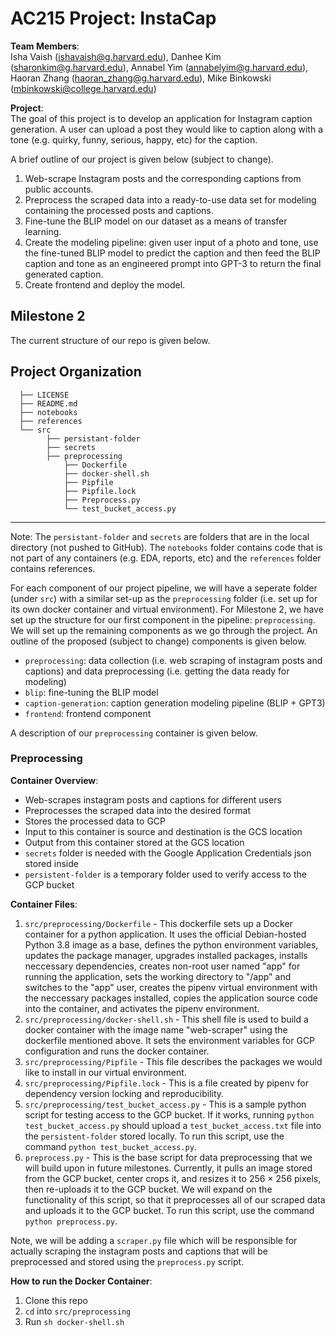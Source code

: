 # AC215 Project: InstaCap

**Team Members**: \
Isha Vaish (ishavaish@g.harvard.edu), Danhee Kim (sharonkim@g.harvard.edu), Annabel Yim (annabelyim@g.harvard.edu), Haoran Zhang (haoran_zhang@g.harvard.edu), Mike Binkowski (mbinkowski@college.harvard.edu)

**Project**: \
The goal of this project is to develop an application for Instagram caption generation. A user can upload a post they would like to caption along with a tone (e.g. quirky, funny, serious, happy, etc) for the caption.  
  
A brief outline of our project is given below (subject to change).
1. Web-scrape Instagram posts and the corresponding captions from public accounts.
2. Preprocess the scraped data into a ready-to-use data set for modeling containing the processed posts and captions. 
3. Fine-tune the BLIP model on our dataset as a means of transfer learning. 
4. Create the modeling pipeline: given user input of a photo and tone, use the fine-tuned BLIP model to predict the caption and then feed the BLIP caption and tone as an engineered prompt into GPT-3 to return the final generated caption.
5. Create frontend and deploy the model.

## Milestone 2

The current structure of our repo is given below.

Project Organization
------------
      ├── LICENSE
      ├── README.md
      ├── notebooks
      ├── references
      └── src
            ├── persistant-folder
            ├── secrets
            ├── preprocessing
                ├── Dockerfile
                ├── docker-shell.sh
                ├── Pipfile
                ├── Pipfile.lock
                ├── Preprocess.py
                └── test_bucket_access.py
            
--------
Note: The `persistant-folder` and `secrets` are folders that are in the local directory (not pushed to GitHub). The `notebooks` folder contains code that is not part of any containers (e.g. EDA, reports, etc) and the `references` folder contains references.

For each component of our project pipeline, we will have a seperate folder (under `src`) with a similar set-up as the `preprocessing` folder (i.e. set up for its own docker container and virtual environment). For Milestone 2, we have set up the structure for our first component in the pipeline: `preprocessing`. We will set up the remaining components as we go through the project. An outline of the proposed (subject to change) components is given below.

- `preprocessing`: data collection (i.e. web scraping of instagram posts and captions) and data preprocessing (i.e. getting the data ready for modeling)
- `blip`: fine-tuning the BLIP model
- `caption-generation`: caption generation modeling pipeline (BLIP + GPT3)
- `frontend`: frontend component

A description of our `preprocessing` container is given below.

### Preprocessing

**Container Overview**:
- Web-scrapes instagram posts and captions for different users
- Preprocesses the scraped data into the desired format
- Stores the processed data to GCP
- Input to this container is source and destination is the GCS location
- Output from this container stored at the GCS location
- `secrets` folder is needed with the Google Application Credentials json stored inside
- `persistent-folder` is a temporary folder used to verify access to the GCP bucket

**Container Files**:
1. `src/preprocessing/Dockerfile` - This dockerfile sets up a Docker container for a python application. It uses the official Debian-hosted Python 3.8 image as a base, defines the python environment variables, updates the package manager, upgrades installed packages, installs neccessary dependencies, creates non-root user named "app" for running the application, sets the working directory to "/app" and switches to the "app" user, creates the pipenv virtual environment with the neccessary packages installed, copies the application source code into the container, and activates the pipenv environment.
2. `src/preprocessing/docker-shell.sh` - This shell file is used to build a docker container with the image name "web-scraper" using the dockerfile mentioned above. It sets the environment variables for GCP configuration and runs the docker container.
3. `src/preprocessing/Pipfile` - This file describes the packages we would like to install in our virtual environment.
4. `src/preprocessing/Pipfile.lock` - This is a file created by pipenv for dependency version locking and reproducibility. 
5. `src/preprocessing/test_bucket_access.py` - This is a sample python script for testing access to the GCP bucket. If it works, running `python test_bucket_access.py` should upload a  `test_bucket_access.txt` file into the `persistent-folder` stored locally. To run this script, use the command `python test_bucket_access.py`.
6. `preprocess.py` - This is the base script for data preprocessing that we will build upon in future milestones. Currently, it pulls an image stored from the GCP bucket, center crops it, and resizes it to 256 $\times$ 256 pixels, then re-uploads it to the GCP bucket. We will expand on the functionality of this script, so that it preprocesses all of our scraped data and uploads it to the GCP bucket. To run this script, use the command `python preprocess.py`. 

Note, we will be adding a `scraper.py` file which will be responsible for actually scraping the instagram posts and captions that will be preprocessed and stored using the `preprocess.py` script.

**How to run the Docker Container**:
1. Clone this repo
2. `cd` into `src/preprocessing`
3. Run `sh docker-shell.sh`
